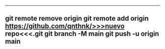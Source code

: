 -------------------------------------------------------------------
git remote remove origin
git remote add origin https://github.com/qnthnk/>>>nuevo repo<<<.git
git branch -M main
git push -u origin main
-------------------------------------------------------------------

